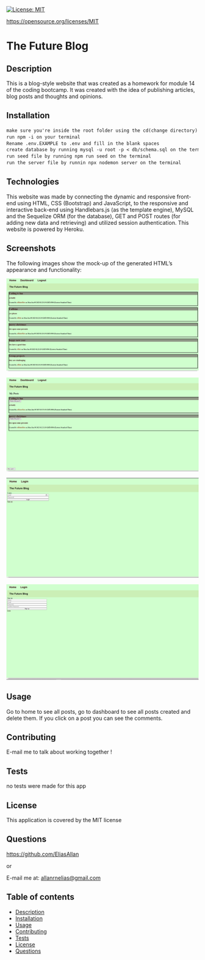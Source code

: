 [![License: MIT](https://img.shields.io/badge/License-MIT-yellow.svg)](https://opensource.org/licenses/MIT)

https://opensource.org/licenses/MIT

# The Future Blog

## Description 
This is a blog-style website that was created as a homework for module 14 of the coding bootcamp. It was created with the idea of publishing articles, blog posts and thoughts and opinions.

## Installation  
```md
make sure you're inside the root folder using the cd(change directory) command
run npm -i on your terminal 
Rename .env.EXAMPLE to .env and fill in the blank spaces
create database by running mysql -u root -p < db/schema.sql on the terminal
run seed file by running npm run seed on the terminal
run the server file by runnin npx nodemon server on the terminal
```

## Technologies
This website was made by connecting the dynamic and responsive front-end using HTML, CSS (Bootstrap) and JavaScript, to the responsive and interactive back-end using Handlebars.js (as the template engine), MySQL and the Sequelize ORM (for the database), GET and POST routes (for adding new data and retrieving) and utilized session authentication. This website is powered by Heroku.

## Screenshots 

The following images show the mock-up of the generated HTML’s appearance and functionality:

![ The demo picture of homepage](./public/images/homepage.png)

![ The demo picture of dashboard page](./public/images/dashboard.png)

![ The demo picture of login page](./public/images/Login.png)

![ The demo picture of signup page](./public/images/Signup.png)


## Usage  
Go to home to see all posts, go to dashboard to see all posts created and delete them. If you click on a post you can see the comments.

## Contributing 
E-mail me to talk about working together !

## Tests
no tests were made for this app

## License
This application is covered by the MIT license

## Questions
https://github.com/EliasAllan

or

E-mail me at: allanrnelias@gmail.com

## Table of contents
- [Description](#description)
- [Installation](#installation)
- [Usage](#usage)
- [Contributing](#contributing)
- [Tests](#tests)
- [License](#license)
- [Questions](#questions)
